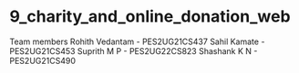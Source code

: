 # 9_charity_and_online_donation_web
Team members
Rohith Vedantam - PES2UG21CS437
Sahil Kamate - PES2UG21CS453
Suprith M P - PES2UG22CS823
Shashank K N - PES2UG21CS490
